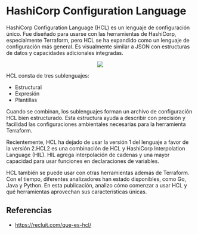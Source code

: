 # HashiCorp Configuration Language

HashiCorp Configuration Language (HCL) es un lenguaje de configuración único. Fue diseñado para usarse con las herramientas de HashiCorp, especialmente Terraform, pero HCL se ha expandido como un lenguaje de configuración más general. Es visualmente similar a JSON con estructuras de datos y capacidades adicionales integradas.


<p align="center">
  <img src="https://github.com/dimasx010/knowledge/assets/105082657/2ba1a2a0-1f7a-4094-a00a-8c30909847fb">
</p>

HCL consta de tres sublenguajes:

- Estructural
- Expresión
- Plantillas

Cuando se combinan, los sublenguajes forman un archivo de configuración HCL bien estructurado. Esta estructura ayuda a describir con precisión y facilidad las configuraciones ambientales necesarias para la herramienta Terraform.

Recientemente, HCL ha dejado de usar la versión 1 del lenguaje a favor de la versión 2.HCL2 es una combinación de HCL y HashiCorp Interpolation Language (HIL). HIL agrega interpolación de cadenas y una mayor capacidad para usar funciones en declaraciones de variables.

HCL también se puede usar con otras herramientas además de Terraform. Con el tiempo, diferentes analizadores han estado disponibles, como Go, Java y Python. En esta publicación, analizo cómo comenzar a usar HCL y qué herramientas aprovechan sus características únicas.

## Referencias
- https://recluit.com/que-es-hcl/
